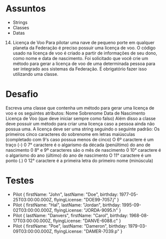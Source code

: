 # Assuntos
- Strings
- Classes
- Datas

14. Licença de Voo
Para pilotar uma nave de pequeno porte em qualquer planeta da Federação é preciso possuir uma licença de voo.
O código usado na licença de voo é criado a partir de informações de seu dono, como nome e data de nascimento.
Foi solicitado que você crie um método para gerar a licença de voo de uma determinada pessoa para ser integrado aos sistemas da Federação. É obrigatório fazer isso utilizando uma classe.

# Desafio
Escreva uma classe que contenha um método para gerar uma licença de voo e os seguintes atributos:
Nome
Sobrenome
Data de Nascimento
Licença de Voo (que deve iniciar sempre como falso)
Além disso a classe deve possuir um método para criar uma licença caso a pessoa ainda não possua uma. A licença deve ser uma string seguindo o seguinte padrão:
Os primeiros cinco caracteres do sobrenome em letras maiúsculas (completado com 9's caso possua menos de cinco)
O 6º caractere é um traço (-)
0 7° caractere é o algarismo da década (penúltimo) do ano de nascimento
0 8° e 9º caracteres são o mês de nascimento
0 10° caractere é o algarismo do ano (último) do ano de nascimento
O 11° caractere é um ponto (.)
0 12° caractere é a primeira letra do primeiro nome (minúscula)

# Testes
- Pilot {
    firstName: "John",
    lastName: "Doe",
    birthday: 1977-05-25T03:00:00.000Z,
    flyingLicense: "DOE99-7057.j"
}
- Pilot {
    firstName: "Hal",
    lastName: "Jordan",
    birthday: 1995-09-02T03:00:00.000Z,
    flyingLicense: "JORDA-9095.h"
}
- Pilot {
    lastName: "Danvers",
    firstName: "Carol",
    birthday: 1968-08-17T03:00:00.000Z,
    flyingLicense: "DANVE-6088.c"
}
- Pilot {
    firstName: "Poe",
    lastName: "Dameron",
    birthday: 1979-03-09T03:00:00.000Z,
    flyingLicense: "DAMER-7039.p"
}

